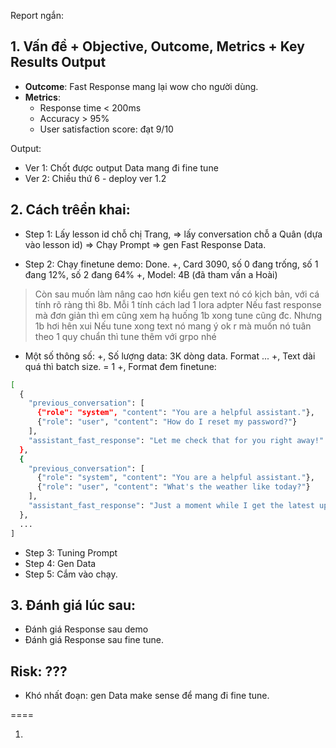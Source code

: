 
Report ngắn: 

## 1. Vấn đề + Objective, Outcome, Metrics + Key Results Output
- **Outcome**: Fast Response mang lại wow cho người dùng.
- **Metrics**:
    - Response time < 200ms
    - Accuracy > 95%
    - User satisfaction score: đạt 9/10

Output: 
- Ver 1: Chốt được output Data mang đi fine tune 
- Ver 2: Chiều thứ 6 - deploy ver 1.2 

## 2. Cách trêển khai: 

- Step 1: Lấy lesson id chỗ chị Trang, => lấy conversation chỗ a Quân (dựa vào lesson id)
=> Chạy Prompt => gen Fast Response Data. 

- Step 2: Chạy finetune demo: Done. 
+, Card 3090, số 0 đang trống, số 1 đang 12%, số 2 đang 64% 
+, Model: 4B (đã tham vấn a Hoài)
> Còn sau muốn làm nâng cao hơn kiểu gen text nó có kịch bản, với cá tính rõ ràng thì 8b. Mỗi 1 tính cách lad 1 lora adpter
> Nếu fast response mà đơn giản thì em cũng xem hạ huống 1b xong tune cũng đc. Nhưng 1b hơi hên xui
> Nếu tune xong text nó mang ý ok r mà muốn nó tuân theo 1 quy chuẩn thì tune thêm với grpo nhé
- Một số thông số: 
+, Số lượng data: 3K dòng data. Format ... 
+, Text dài quá thì batch size. = 1
+, Format đem finetune: 
```bash
[
  {
    "previous_conversation": [
      {"role": "system", "content": "You are a helpful assistant."},
      {"role": "user", "content": "How do I reset my password?"}
    ],
    "assistant_fast_response": "Let me check that for you right away!"
  },
  {
    "previous_conversation": [
      {"role": "system", "content": "You are a helpful assistant."},
      {"role": "user", "content": "What's the weather like today?"}
    ],
    "assistant_fast_response": "Just a moment while I get the latest update!"
  },
  ...
]
```

- Step 3: Tuning Prompt 
- Step 4: Gen Data 
- Step 5: Cắm vào chạy. 

## 3. Đánh giá lúc sau: 
- Đánh giá Response sau demo 
- Đánh giá Response sau fine tune. 

## Risk: ??? 
- Khó nhất đoạn: gen Data make sense để mang đi fine tune. 


====


1. 